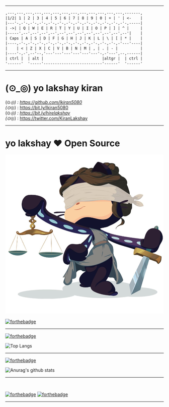 
---

    ,---,---,---,---,---,---,---,---,---,---,---,---,---,-------,
    |1/2| 1 | 2 | 3 | 4 | 5 | 6 | 7 | 8 | 9 | 0 | + | ' | <-    |
    |---'-,-'-,-'-,-'-,-'-,-'-,-'-,-'-,-'-,-'-,-'-,-'-,-'-,-----|
    | ->| | Q | W | E | R | T | Y | U | I | O | P | ] | ^ |     |
    |-----',--',--',--',--',--',--',--',--',--',--',--',--'|    |
    | Caps | A | S | D | F | G | H | J | K | L | \ | [ | * |    |
    |----,-'-,-'-,-'-,-'-,-'-,-'-,-'-,-'-,-'-,-'-,-'-,-'---'----|
    |    | < | Z | X | C | V | B | N | M | , | . | - |          |
    |----'-,-',--'--,'---'---'---'---'---'---'-,-'---',--,------|
    | ctrl |  | alt |                          |altgr |  | ctrl |
    '------'  '-----'--------------------------'------'  '------'

---

# (⊙_◎) yo lakshay kiran

(⊙_◎) : <https://github.com/lkiran5080>  
(⊙_◎) : <https://bit.ly/lkiran5080>  
(⊙_◎) : <https://bit.ly/hirelakshay>  
(⊙_◎) : <https://twitter.com/KiranLakshay>


---


# yo lakshay :heart: Open Source 

<p align="center">

![cat](https://github.com/lkiran5080/lkiran5080/raw/master/justicetocat.jpg)  

</p>

[![forthebadge](https://forthebadge.com/images/badges/fo-real.svg)](https://forthebadge.com)  
 
---
  
<p align="center">

[![forthebadge](https://forthebadge.com/images/badges/you-didnt-ask-for-this.svg)](https://forthebadge.com)  

![Top Langs](https://github-readme-stats.vercel.app/api/top-langs/?username=lkiran5080&theme=radical)  

</p>

---
  
<p align="center">

[![forthebadge](https://forthebadge.com/images/badges/makes-people-smile.svg)](https://forthebadge.com)  

![Anurag's github stats](https://github-readme-stats.vercel.app/api?username=lkiran5080&show_icons=true&theme=radical)

</p>

---

<br>

[![forthebadge](https://forthebadge.com/images/badges/oooo-kill-em.svg)](https://forthebadge.com)
[![forthebadge](https://forthebadge.com/images/badges/no-ragrets.svg)](https://forthebadge.com) 

---
